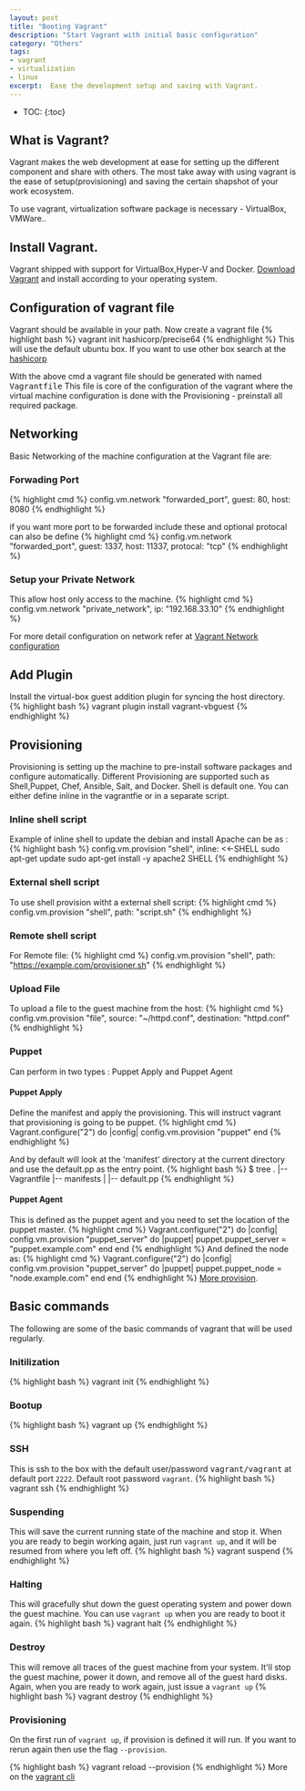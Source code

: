 ```yaml
---
layout: post
title: "Booting Vagrant"
description: "Start Vagrant with initial basic configuration"
category: "Others"
tags:
- vagrant
- virtualization
- linux
excerpt:  Ease the development setup and saving with Vagrant.
---
```

* TOC:
{:toc}

## What is Vagrant?
Vagrant makes the web development at ease for setting up the different component and share with others. The most take away with using vagrant is the ease of setup(provisioning) and saving the certain shapshot of your work ecosystem.

To use vagrant, virtualization software package is necessary - VirtualBox, VMWare..

## Install Vagrant.
Vagrant shipped with support for VirtualBox,Hyper-V and Docker.
[Download Vagrant][Download Vagrant] and install according to your operating system.

## Configuration of vagrant file
Vagrant should be available in your path.
Now create a vagrant file
{% highlight bash %}
vagrant init hashicorp/precise64
{% endhighlight %}
This will use the default ubuntu box. If you want to use other box search at the [hashicorp][hashicorp]

With the above cmd a vagrant file should be generated with named <kbd>Vagrantfile</kbd>
This file is core of the configuration of the vagrant where the virtual machine configuration is done with the Provisioning - preinstall all required package.
## Networking
Basic Networking of the machine configuration at the Vagrant file are:

### Forwading Port
{% highlight cmd %}
config.vm.network "forwarded_port", guest: 80, host: 8080
{% endhighlight %}

if you want more port to be forwarded include these and optional protocal can also be define
{% highlight cmd %}
config.vm.network "forwarded_port", guest: 1337, host: 11337, protocal: "tcp"
{% endhighlight %}

### Setup your Private Network
This allow host only access to the machine.
{% highlight cmd %}
config.vm.network "private_network", ip: "192.168.33.10"
{% endhighlight %}

For more detail configuration on network refer at [Vagrant Network configuration][Vagrant Network configuration]

## Add Plugin
Install the virtual-box guest addition plugin for syncing the host directory.
{% highlight bash %}
  vagrant plugin install vagrant-vbguest
{% endhighlight %}
## Provisioning
Provisioning is setting up the machine to pre-install software packages and configure automatically.
Different Provisioning are supported such as Shell,Puppet, Chef, Ansible, Salt, and Docker. Shell is default one.
You can either define inline in the vagrantfie or in a separate script.

### Inline shell script
Example of inline shell to update the debian and install Apache can be as :
{% highlight bash %}
config.vm.provision "shell", inline: <<-SHELL
   sudo apt-get update
   sudo apt-get install -y apache2
 SHELL
{% endhighlight %}

### External shell script
To use shell provision witht a external shell script:
{% highlight cmd %}
config.vm.provision "shell", path: "script.sh"
{% endhighlight %}

### Remote shell script
For Remote file:
{% highlight cmd %}
config.vm.provision "shell", path: "https://example.com/provisioner.sh"
{% endhighlight %}

### Upload File
To upload a file to the guest machine from the host:
{% highlight cmd %}
config.vm.provision "file", source: "~/httpd.conf", destination: "httpd.conf"
{% endhighlight %}

### Puppet
Can perform in two types : Puppet Apply and Puppet Agent
#### Puppet Apply
Define the manifest and apply the provisioning.
This will instruct vagrant that provisioning is going to be puppet.
{% highlight cmd %}
Vagrant.configure("2") do |config|
  config.vm.provision "puppet"
end
{% endhighlight %}

And by default will look at the 'manifest' directory at the current directory and use the default.pp as the entry point.
{% highlight bash %}
$ tree
.
|-- Vagrantfile
|-- manifests
|   |-- default.pp
{% endhighlight %}

#### Puppet Agent
This is defined as the puppet agent and you need to set the location of the puppet master.
{% highlight cmd %}
Vagrant.configure("2") do |config|
  config.vm.provision "puppet_server" do |puppet|
    puppet.puppet_server = "puppet.example.com"
  end
end
{% endhighlight %}
And defined the node as:
{% highlight cmd %}
Vagrant.configure("2") do |config|
  config.vm.provision "puppet_server" do |puppet|
    puppet.puppet_node = "node.example.com"
  end
end
{% endhighlight %}
[More provision][More provision].

## Basic commands
The following are some of the basic commands of vagrant that will be used regularly.
### Initilization
{% highlight bash %}
vagrant init
{% endhighlight %}

### Bootup
{% highlight bash %}
vagrant up
{% endhighlight %}

### SSH
This is ssh to the box with the default user/password <kbd>vagrant/vagrant</kbd> at default port `2222`.
Default root password `vagrant`.
{% highlight bash %}
vagrant ssh
{% endhighlight %}

### Suspending
This will save the current running state of the machine and stop it. When you are ready to begin working again, just run `vagrant up`, and it will be resumed from where you left off.
{% highlight bash %}
vagrant suspend
{% endhighlight %}

### Halting
This will gracefully shut down the guest operating system and power down the guest machine. You can use `vagrant up` when you are ready to boot it again.
{% highlight bash %}
vagrant halt
{% endhighlight %}

### Destroy
This will remove all traces of the guest machine from your system. It'll stop the guest machine, power it down, and remove all of the guest hard disks. Again, when you are ready to work again, just issue a `vagrant up`
{% highlight bash %}
vagrant destroy
{% endhighlight %}

### Provisioning
On the first run of `vagrant up`, if provision is defined it will run. If you want to rerun again then use the flag `--provision`.

{% highlight bash %}
vagrant reload --provision
{% endhighlight %}
More on the [vagrant cli][vagrant cli]


[Download Vagrant]: https://www.vagrantup.com/downloads.html
[hashicorp]:  https://atlas.hashicorp.com/boxes/search
[Vagrant Network configuration]:  https://www.vagrantup.com/docs/networking/
[vagrant cli]:  https://www.vagrantup.com/docs/cli/
[More provision]: https://www.vagrantup.com/docs/provisioning
